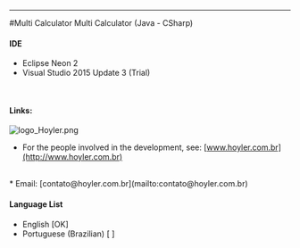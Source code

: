 -----------
#Multi Calculator
Multi Calculator (Java - CSharp)
<br/>

#### IDE
* Eclipse Neon 2
* Visual Studio 2015 Update 3 (Trial)
<br/>

#### Links:
![logo_Hoyler.png](http://hoyler.com.br/wp-content/uploads/2016/05/logo_Hoyler.png)
<br/>
* For the people involved in the development, see: [www.hoyler.com.br](http://www.hoyler.com.br)
<br/>
* Email: [contato@hoyler.com.br](mailto:contato@hoyler.com.br)
<br/>

#### Language List
* English                [OK]
* Portuguese (Brazilian) [  ]
<br/>